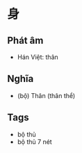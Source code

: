 # 身

## Phát âm
* Hán Việt: thân

## Nghĩa
* (bộ) Thân (thân thể)

## Tags
* bộ thủ
* bộ thủ 7 nét

<script>window.HANZI_FIELD='身';</script>